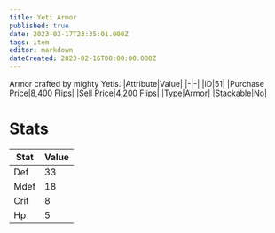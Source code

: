 ```yaml
---
title: Yeti Armor
published: true
date: 2023-02-17T23:35:01.000Z
tags: item
editor: markdown
dateCreated: 2023-02-16T00:00:00.000Z
---
```


Armor crafted by mighty Yetis.
|Attribute|Value|
|-|-|
|ID|51|
|Purchase Price|8,400 Flips|
|Sell Price|4,200 Flips|
|Type|Armor|
|Stackable|No|

# Stats
|Stat|Value|
|-|-|
|Def|33|
|Mdef|18|
|Crit|8|
|Hp|5|
